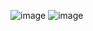 ![image](https://github.com/user-attachments/assets/71fe44e1-9de6-43f7-9621-2d9831f06097)
![image](https://github.com/user-attachments/assets/ac1d20e1-3036-4dbc-b7c5-a34b01811f3e)
